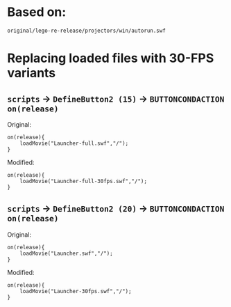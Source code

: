 # Based on:

```
original/lego-re-release/projectors/win/autorun.swf
```




# Replacing loaded files with 30-FPS variants

## `scripts` -> `DefineButton2 (15)` -> `BUTTONCONDACTION on(release)`

Original:

```
on(release){
    loadMovie("Launcher-full.swf","/");
}
```

Modified:

```
on(release){
    loadMovie("Launcher-full-30fps.swf","/");
}
```

## `scripts` -> `DefineButton2 (20)` -> `BUTTONCONDACTION on(release)`

Original:

```
on(release){
    loadMovie("Launcher.swf","/");
}
```

Modified:

```
on(release){
    loadMovie("Launcher-30fps.swf","/");
}
```
